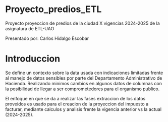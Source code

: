 # Proyecto_predios_ETL
Proyecto proyeccion de predios de la ciudad X vigencias 2024-2025 de la asignatura de ETL-UAO

Presentado por: Carlos Hidalgo Escobar

# Introduccion
Se define un contexto sobre la data usada con indicaciones limitadas frente al manejo de datos sensibles por parte del Departamento Administrativo de Hacienda. Realizando minimos cambios en algunos datos de columnas con la posibilidad de llegar a ser comprometedores para el organismo publico.

El enfoque en que se da a realizar las fases extraccion de los datos proveidos es usado para el creacion de la proyeccion del impuesto a facturar, mediante calculos y analisis frente la vigencia anterior vs la actual (2024-2025).
